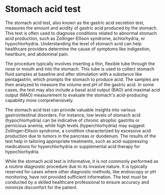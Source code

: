 <!--
source: gpt-40
aka: gastric acid secretion test
tags: tests
-->

# Stomach acid test

The stomach acid test, also known as the gastric acid secretion test, measures the amount and acidity of gastric acid produced by the stomach. This test is often used to diagnose conditions related to abnormal stomach acid production, such as Zollinger-Ellison syndrome, achlorhydria, or hypochlorhydria. Understanding the level of stomach acid can help healthcare providers determine the cause of symptoms like indigestion, heartburn, and abdominal pain.

The procedure typically involves inserting a thin, flexible tube through the nose or mouth and into the stomach. This tube is used to collect stomach fluid samples at baseline and after stimulation with a substance like pentagastrin, which prompts the stomach to produce acid. The samples are then analyzed to measure the volume and pH of the gastric acid. In some cases, the test may also include a basal acid output (BAO) and maximal acid output (MAO) measurement to evaluate the stomach's acid-producing capability more comprehensively.

The stomach acid test can provide valuable insights into various gastrointestinal disorders. For instance, low levels of stomach acid (hypochlorhydria) can be indicative of chronic atrophic gastritis or pernicious anemia, while high levels (hyperchlorhydria) may suggest Zollinger-Ellison syndrome, a condition characterized by excessive acid production due to tumors in the pancreas or duodenum. The results of the test help in tailoring appropriate treatments, such as acid-suppressing medications for hyperchlorhydria or supplemental acid therapy for hypochlorhydria.

While the stomach acid test is informative, it is not commonly performed as a routine diagnostic procedure due to its invasive nature. It is typically reserved for cases where other diagnostic methods, like endoscopy or pH monitoring, have not provided sufficient information. The test must be conducted by a skilled healthcare professional to ensure accuracy and minimize discomfort for the patient.

 